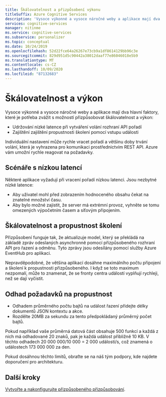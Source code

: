 ```yaml
---
title: Škálovatelnost a přizpůsobení výkonu
titleSuffix: Azure Cognitive Services
description: 'Vysoce výkonné a vysoce náročné weby a aplikace mají dva hlavní faktory, které je potřeba zvážit v oblasti škálovatelnosti a výkonu: propustnost a školení.'
services: cognitive-services
manager: nitinme
ms.service: cognitive-services
ms.subservice: personalizer
ms.topic: conceptual
ms.date: 10/24/2019
ms.openlocfilehash: 52d22fce64a26267e73cb9a1df8614129bb96c3e
ms.sourcegitcommit: 829d951d5c90442a38012daaf77e86046018e5b9
ms.translationtype: MT
ms.contentlocale: cs-CZ
ms.lasthandoff: 10/09/2020
ms.locfileid: "87132683"
---
```

# <a name="scalability-and-performance"></a>Škálovatelnost a výkon

Vysoce výkonné a vysoce náročné weby a aplikace mají dva hlavní faktory, které je potřeba zvážit s možností přizpůsobovat škálovatelnost a výkon:

* Udržování nízké latence při vytváření volání rozhraní API pořadí
* Zajištění zajištění propustnosti školení pomocí vstupu události

Individuální nastavení může rychle vracet pořadí a většinu doby trvání volání, která je vyhrazena pro komunikaci prostřednictvím REST API. Azure vám umožní rychle reagovat na požadavky.

##  <a name="low-latency-scenarios"></a>Scénáře s nízkou latencí

Některé aplikace vyžadují při vracení pořadí nízkou latenci. Jsou nezbytné nízké latence:

* Aby uživatel mohl před zobrazením hodnoceného obsahu čekat na znatelné množství času.
* Aby bylo možné zajistit, že server má extrémní provoz, vyhněte se tomu omezených výpočetním časem a síťovým připojením.


## <a name="scalability-and-training-throughput"></a>Škálovatelnost a propustnost školení

Přizpůsobení funguje tak, že aktualizuje model, který se překládá na základě zpráv odeslaných asynchronně pomocí přizpůsobeného rozhraní API pro řazení a odměnu. Tyto zprávy jsou odesílány pomocí služby Azure EventHub pro aplikaci.

 Nepravděpodobné, že většina aplikací dosáhne maximálního počtu připojení a školení k propustnosti přizpůsobeného. I když se toto maximum nezpomalí, může to znamenat, že se fronty centra událostí vyplňují rychleji, než se dají vyčistit.

## <a name="how-to-estimate-your-throughput-requirements"></a>Odhad požadavků na propustnost

* Odhadem průměrného počtu bajtů na událost řazení přidejte délky dokumentů JSON kontextu a akce.
* Rozdělte 20MB za sekundu za tento předpokládaný průměrný počet bajtů.

Pokud například vaše průměrná datová část obsahuje 500 funkcí a každá z nich má odhadované 20 znaků, pak je každá událost přibližně 10 KB. V těchto odhadech 20 000 000/10 000 = 2 000 události/s, což znamená o událostech 173 000 000 za den. 

Pokud dosáhnou těchto limitů, obraťte se na náš tým podpory, kde najdete doporučení pro architekturu.

## <a name="next-steps"></a>Další kroky

[Vytvořte a nakonfigurujte přizpůsobeného přizpůsobování](how-to-settings.md).
